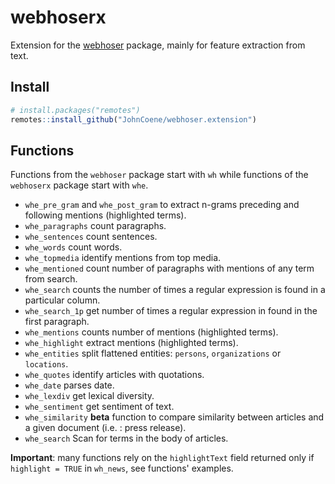 # webhoserx

Extension for the [webhoser](https://webhoser.john-coene.com) package, mainly for feature extraction from text.

## Install

```r
# install.packages("remotes")
remotes::install_github("JohnCoene/webhoser.extension")
```

## Functions

Functions from the `webhoser` package start with `wh` while functions of the `webhoserx` package start with `whe`.

* `whe_pre_gram` and `whe_post_gram` to extract n-grams preceding and following mentions (highlighted terms).
* `whe_paragraphs` count paragraphs.
* `whe_sentences` count sentences.
* `whe_words` count words.
* `whe_topmedia` identify mentions from top media.
* `whe_mentioned` count number of paragraphs with mentions of any term from search.
* `whe_search` counts the number of times a regular expression is found in a particular column.
* `whe_search_1p` get number of times a regular expression in found in the first paragraph.
* `whe_mentions` counts number of mentions (highlighted terms).
* `whe_highlight` extract mentions (highlighted terms).
* `whe_entities` split flattened entities: `persons`, `organizations` or `locations`.
* `whe_quotes` identify articles with quotations.
* `whe_date` parses date.
* `whe_lexdiv` get lexical diversity. 
* `whe_sentiment` get sentiment of text.
* `whe_similarity` **beta** function to compare similarity between articles and a given document (i.e. : press release).
* `whe_search` Scan for terms in the body of articles.

**Important**: many functions rely on the `highlightText` field returned only if `highlight = TRUE` in `wh_news`, see functions' examples.


